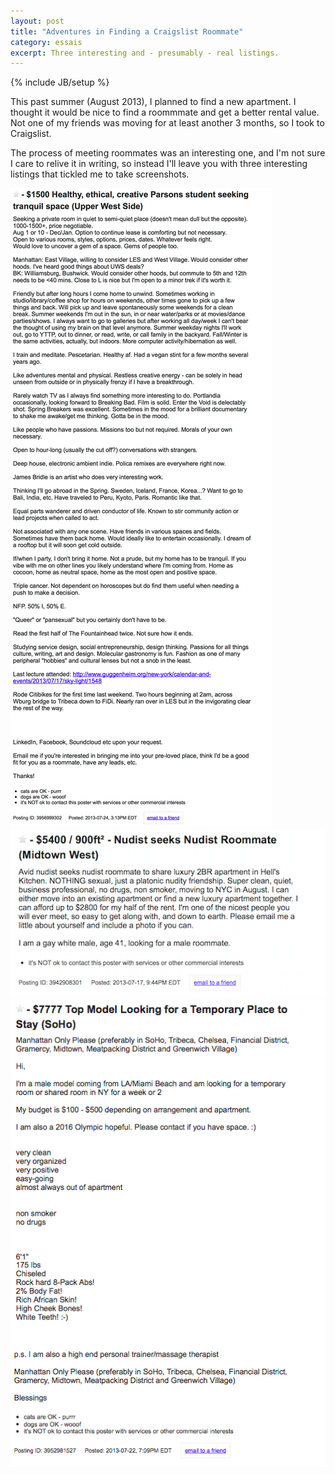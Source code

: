 ```yaml
---
layout: post
title: "Adventures in Finding a Craigslist Roommate"
category: essais
excerpt: Three interesting and - presumably - real listings.
---
```

{% include JB/setup %}

This past summer (August 2013), I planned to find a new apartment. I thought it would be nice to find a roommmate and get a better rental value. Not one of my friends was moving for at least another 3 months, so I took to Craigslist.  

The process of meeting roommates was an interesting one, and I'm not sure I care to relive it in writing, so instead I'll leave you with three interesting listings that tickled me to take screenshots.  

![Nudist Roommmate](/assets/images/roommate-ethical.png)
![Nudist Roommmate](/assets/images/roommate-nudist.png)
![Model Roommmate Part 1](/assets/images/roommate-model.png)